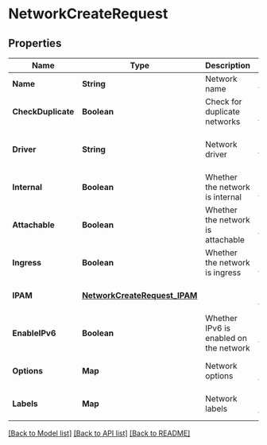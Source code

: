 # NetworkCreateRequest
## Properties

| Name | Type | Description | Notes |
|------------ | ------------- | ------------- | -------------|
| **Name** | **String** | Network name | [default to null] |
| **CheckDuplicate** | **Boolean** | Check for duplicate networks | [optional] [default to null] |
| **Driver** | **String** | Network driver | [optional] [default to bridge] |
| **Internal** | **Boolean** | Whether the network is internal | [optional] [default to null] |
| **Attachable** | **Boolean** | Whether the network is attachable | [optional] [default to null] |
| **Ingress** | **Boolean** | Whether the network is ingress | [optional] [default to null] |
| **IPAM** | [**NetworkCreateRequest_IPAM**](NetworkCreateRequest_IPAM.md) |  | [optional] [default to null] |
| **EnableIPv6** | **Boolean** | Whether IPv6 is enabled on the network | [optional] [default to null] |
| **Options** | **Map** | Network options | [optional] [default to null] |
| **Labels** | **Map** | Network labels | [optional] [default to null] |

[[Back to Model list]](../README.md#documentation-for-models) [[Back to API list]](../README.md#documentation-for-api-endpoints) [[Back to README]](../README.md)


